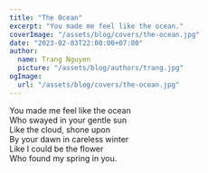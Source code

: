 ```yaml
---
title: "The Ocean"
excerpt: "You made me feel like the ocean."
coverImage: "/assets/blog/covers/the-ocean.jpg"
date: "2023-02-03T22:00:00+07:00"
author:
  name: Trang Nguyen
  picture: "/assets/blog/authors/trang.jpg"
ogImage:
  url: "/assets/blog/covers/the-ocean.jpg"
---
```


You made me feel like the ocean\
Who swayed in your gentle sun\
Like the cloud, shone upon\
By your dawn in careless winter\
Like I could be the flower\
Who found my spring in you.
